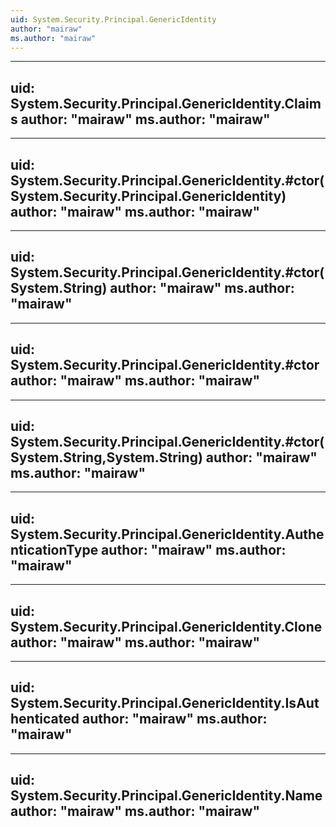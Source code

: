 ```yaml
---
uid: System.Security.Principal.GenericIdentity
author: "mairaw"
ms.author: "mairaw"
---
```


---
uid: System.Security.Principal.GenericIdentity.Claims
author: "mairaw"
ms.author: "mairaw"
---

---
uid: System.Security.Principal.GenericIdentity.#ctor(System.Security.Principal.GenericIdentity)
author: "mairaw"
ms.author: "mairaw"
---

---
uid: System.Security.Principal.GenericIdentity.#ctor(System.String)
author: "mairaw"
ms.author: "mairaw"
---

---
uid: System.Security.Principal.GenericIdentity.#ctor
author: "mairaw"
ms.author: "mairaw"
---

---
uid: System.Security.Principal.GenericIdentity.#ctor(System.String,System.String)
author: "mairaw"
ms.author: "mairaw"
---

---
uid: System.Security.Principal.GenericIdentity.AuthenticationType
author: "mairaw"
ms.author: "mairaw"
---

---
uid: System.Security.Principal.GenericIdentity.Clone
author: "mairaw"
ms.author: "mairaw"
---

---
uid: System.Security.Principal.GenericIdentity.IsAuthenticated
author: "mairaw"
ms.author: "mairaw"
---

---
uid: System.Security.Principal.GenericIdentity.Name
author: "mairaw"
ms.author: "mairaw"
---
